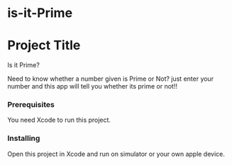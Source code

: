 # is-it-Prime

# Project Title

Is it Prime?

Need to know whether a number given is Prime or Not? just enter your number and this app will tell you whether its prime or not!!

### Prerequisites

You need Xcode to run this project.

### Installing

Open this project in Xcode and run on simulator or your own apple device.
